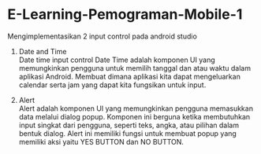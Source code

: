 # E-Learning-Pemograman-Mobile-1

Mengimplementasikan 2 input control pada android studio
1. Date and Time
   <br>
   Date time input control
   Date Time adalah komponen UI yang memungkinkan pengguna untuk memilih tanggal dan atau waktu dalam aplikasi Android. Membuat dimana aplikasi kita dapat mengeluarkan calendar serta jam yang dapat kita fungsikan untuk input.

3. Alert
   <br>
   Alert adalah komponen UI yang memungkinkan pengguna memasukkan data melalui dialog popup. Komponen ini berguna ketika membutuhkan input singkat dari pengguna, seperti teks, angka, atau pilihan dalam bentuk dialog. Alert ini memiliki fungsi untuk membuat popup yang          memiliki aksi yaitu YES BUTTON dan NO BUTTON.
